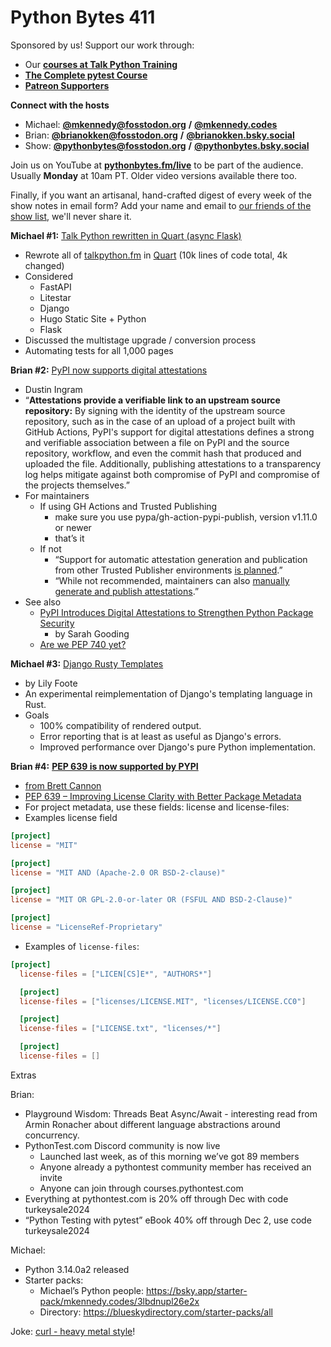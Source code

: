 # Python Bytes 411

Sponsored by us! Support our work through:

- Our [**courses at Talk Python Training**](https://training.talkpython.fm/)
- [**The Complete pytest Course**](https://courses.pythontest.com/p/the-complete-pytest-course)
- [**Patreon Supporters**](https://www.patreon.com/pythonbytes)

**Connect with the hosts**

- Michael: [**@mkennedy@fosstodon.org**](https://fosstodon.org/@mkennedy) **/** [**@mkennedy.codes**](https://bsky.app/profile/mkennedy.codes)
- Brian: [**@brianokken@fosstodon.org**](https://fosstodon.org/@brianokken) **/** [**@brianokken.bsky.social**](https://bsky.app/profile/brianokken.bsky.social)
- Show: [**@pythonbytes@fosstodon.org**](https://fosstodon.org/@pythonbytes) **/** [**@pythonbytes.bsky.social**](https://bsky.app/profile/pythonbytes.bsky.social)

Join us on YouTube at [**pythonbytes.fm/live**](https://pythonbytes.fm/stream/live) to be part of the audience. Usually **Monday** at 10am PT. Older video versions available there too.

Finally, if you want an artisanal, hand-crafted digest of every week of the show notes in email form? Add your name and email to [our friends of the show list](https://pythonbytes.fm/friends-of-the-show), we'll never share it.

**Michael #1:** [Talk Python rewritten in Quart](https://talkpython.fm/blog/posts/talk-python-rewritten-in-quart-async-flask/)[ ](https://talkpython.fm/blog/posts/talk-python-rewritten-in-quart-async-flask/)[(async](https://talkpython.fm/blog/posts/talk-python-rewritten-in-quart-async-flask/)[ Flask)](https://talkpython.fm/blog/posts/talk-python-rewritten-in-quart-async-flask/)

- Rewrote all of [talkpython.fm](https://talkpython.fm/) in [Quart](https://quart.palletsprojects.com/en/latest/) (10k lines of code total, 4k changed)
- Considered 
  - FastAPI
  - Litestar
  - Django
  - Hugo Static Site + Python
  - Flask
- Discussed the multistage upgrade / conversion process
- Automating tests for all 1,000 pages

**Brian #2:** [PyPI now supports digital attestations](https://blog.pypi.org/posts/2024-11-14-pypi-now-supports-digital-attestations/)

- Dustin Ingram
- “**Attestations provide a verifiable link to an upstream source repository:** By signing with the identity of the upstream source repository, such as in the case of an upload of a project built with GitHub Actions, PyPI's support for digital attestations defines a strong and verifiable association between a file on PyPI and the source repository, workflow, and even the commit hash that produced and uploaded the file. Additionally, publishing attestations to a transparency log helps mitigate against both compromise of PyPI and compromise of the projects themselves.”
- For maintainers
  - If using GH Actions and Trusted Publishing
    - make sure you use pypa/gh-action-pypi-publish, version v1.11.0 or newer
    - that’s it
  - If not
    - “Support for automatic attestation generation and publication from other Trusted Publisher environments [is planned](https://github.com/pypi/warehouse/issues/17001).”
    - “While not recommended, maintainers can also [manually](https://docs.pypi.org/attestations/producing-attestations/#the-manual-way) [generate and publish attestations](https://docs.pypi.org/attestations/producing-attestations/#the-manual-way).”
- See also 
  - [PyPI Introduces Digital Attestations to Strengthen Python Package Security](https://socket.dev/blog/pypi-introduces-digital-attestations) 
    - by Sarah Gooding
  - [Are we PEP 740 yet?](https://trailofbits.github.io/are-we-pep740-yet/)

**Michael #3:** [Django Rusty Templates](https://github.com/LilyFoote/django-rusty-templates)

- by Lily Foote
- An experimental reimplementation of Django's templating language in Rust.
- Goals
  - 100% compatibility of rendered output.
  - Error reporting that is at least as useful as Django's errors.
  - Improved performance over Django's pure Python implementation.

**Brian #4:** [**PEP 639 is now supported by PYPI**](https://discuss.python.org/t/pep-639-round-3-improving-license-clarity-with-better-package-metadata/53020/128)

- [from Brett Cannon](https://bsky.app/profile/snarky.ca/post/3laudpvnabc27)
- [PEP 639 – Improving License Clarity with Better Package Metadata](https://peps.python.org/pep-0639/)
- For project metadata, use these fields: license and license-files:
- Examples license field

```toml
[project]
license = "MIT"

[project]
license = "MIT AND (Apache-2.0 OR BSD-2-clause)"

[project]
license = "MIT OR GPL-2.0-or-later OR (FSFUL AND BSD-2-Clause)"

[project]
license = "LicenseRef-Proprietary"
```

- Examples of `license-files`:
```toml
[project]
  license-files = ["LICEN[CS]E*", "AUTHORS*"]

  [project]
  license-files = ["licenses/LICENSE.MIT", "licenses/LICENSE.CC0"]

  [project]
  license-files = ["LICENSE.txt", "licenses/*"]

  [project]
  license-files = []
```

Extras 

Brian:

- Playground Wisdom: Threads Beat Async/Await - interesting read from Armin Ronacher about different language abstractions around concurrency.
- PythonTest.com Discord community is now live
    - Launched last week, as of this morning we’ve got 89 members
    - Anyone already a pythontest community member has received an invite
    - Anyone can join through courses.pythontest.com
- Everything at pythontest.com is 20% off through Dec with code turkeysale2024
- “Python Testing with pytest” eBook 40% off through Dec 2, use code turkeysale2024


Michael:

- Python 3.14.0a2 released
- Starter packs:
    - Michael’s Python people: https://bsky.app/starter-pack/mkennedy.codes/3lbdnupl26e2x 
    - Directory: https://blueskydirectory.com/starter-packs/all

Joke: [curl - heavy metal style](https://www.youtube.com/watch?v=atcqMWqB3hw)!
